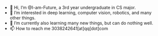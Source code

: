 - 👋 Hi, I’m @I-am-Future, a 3rd year undergraduate in CS major.
- 👀 I’m interested in deep learning, computer vision, robotics, and many other things.
- 🌱 I’m currently also learning many new things, but can do nothing well.
- 📫 How to reach me 3038242641[at]qq[dot]com

<!---
I-am-Future/I-am-Future is a ✨ special ✨ repository because its `README.md` (this file) appears on your GitHub profile.
You can click the Preview link to take a look at your changes.
--->
